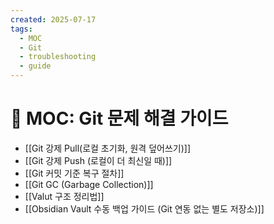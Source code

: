 ```yaml
---
created: 2025-07-17
tags:
  - MOC
  - Git
  - troubleshooting
  - guide
---
```

# 📑 MOC: Git 문제 해결 가이드
- [[Git 강제 Pull(로컬 초기화, 원격 덮어쓰기)]]
- [[Git 강제 Push (로컬이 더 최신일 때)]]
- [[Git 커밋 기준 복구 절차]]
- [[Git GC (Garbage Collection)]]
- [[Valut 구조 정리법]]
- [[Obsidian Vault 수동 백업 가이드 (Git 연동 없는 별도 저장소)]]